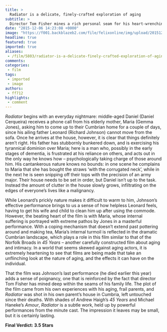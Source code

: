 ```yaml
---
title: >
  Radiator is a delicate, finely-crafted exploration of aging
subtitle: >
  Director Tom Fisher mines a rich personal seam for his heart-wrenching debut feature
date: "2015-12-06 14:23:08 +0000"
image: "https://f001.backblazeb2.com/file/felixonline/img/upload/201512061422-ff712-cdm_radiator_stills_058.jpg"
headline: true
featured: true
imported: true
aliases:
 - /film/5803/radiator-is-a-delicate-finely-crafted-exploration-of-aging
comments:
categories:
 - film
tags:
 - imported
 - image
authors:
 - ff712
highlights:
 - comment
---
```


_Radiator_ begins with an everyday nightmare: middle-aged Daniel (Daniel Cerqueira) receives a phone call from his elderly mother, Maria (Gemma Jones), asking him to come up to their Cumbrian home for a couple of days, since his ailing father Leonard (Richard Johnson) cannot move from the sofa. Once he arrives at the house, however, it is clear that things definitely aren’t right. His father has stubbornly bunkered down, and is exercising his tyrannical dominion over Maria; here is a man who, possibly in the early stages of dementia, is frustrated at his reliance on others, and acts out in the only way he knows how – psychologically taking charge of those around him. His cantankerous nature knows no bounds: in one scene he complains to Maria that she has bought the straws ‘with the corrugated neck’, while in the next he is seen snipping off their tops with the precision of an army major. Their house needs to be set in order, but Daniel isn’t up to the task. Instead the amount of clutter in the house slowly grows, infiltrating on the edges of everyone’s lives like a malignancy.

While Leonard’s prickly nature makes it difficult to warm to him, Johnson’s effective performance brings to us a sense of how helpless Leonard feels, having to get his wife and child to clean him up after using the commode. However, the beating heart of the film is with Maria, whose internal suffering is portrayed with extreme pathos by Jones in a masterful performance. With a coping mechanism that doesn’t extend past pottering around and making tea, Maria’s internal turmoil is reflected in the dramatic Cumbrian landscape, which plays a role in this film similar to that of the Norfolk Broads in _45 Years_ – another carefully constructed film about aging and intimacy. In a world that seems skewed against aging actors, it is extremely heartening to see that films are being made that take an unflinching look at the nature of aging, and the effects it can have on the individual.

That the film was Johnson’s last performance (he died earlier this year) adds a sense of poignancy, one that is reinforced by the fact that director Tom Fisher has mined deep within the seams of his family life. The plot of the film came from his own experiences with his aging, frail parents, and _Radiator_ was shot in his own parent’s house in Cumbria, left untouched since their deaths. With shades of Andrew Haigh’s _45 Years_ and Michael Haneke’s _Amour_, _Radiator_ is a subtle work, held up by powerful performances from the minute cast. The impression it leaves may be small, but it is certainly lasting.

**Final Verdict: 3.5 Stars**
